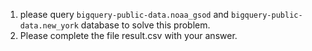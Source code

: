 1. please query `bigquery-public-data.noaa_gsod` and `bigquery-public-data.new_york` database to solve this problem.
2. Please complete the file result.csv with your answer.